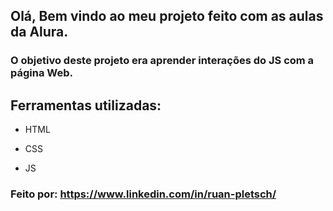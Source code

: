 ## Olá, Bem vindo ao meu projeto feito com as aulas da Alura.

### O objetivo deste projeto era aprender interações do JS com a página Web.

## Ferramentas utilizadas:

* HTML

* CSS

* JS

### Feito por: https://www.linkedin.com/in/ruan-pletsch/
